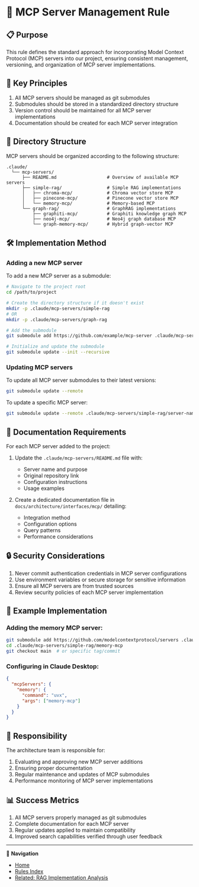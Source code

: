 # 🔄 MCP Server Management Rule

## 📋 Purpose

This rule defines the standard approach for incorporating Model Context Protocol (MCP) servers into our project, ensuring consistent management, versioning, and organization of MCP server implementations.

## 🌟 Key Principles

1. All MCP servers should be managed as git submodules
2. Submodules should be stored in a standardized directory structure
3. Version control should be maintained for all MCP server implementations
4. Documentation should be created for each MCP server integration

## 📂 Directory Structure

MCP servers should be organized according to the following structure:

```
.claude/
  └── mcp-servers/
      ├── README.md                   # Overview of available MCP servers
      ├── simple-rag/                 # Simple RAG implementations
      │   ├── chroma-mcp/             # Chroma vector store MCP
      │   ├── pinecone-mcp/           # Pinecone vector store MCP
      │   └── memory-mcp/             # Memory-based MCP
      └── graph-rag/                  # GraphRAG implementations
          ├── graphiti-mcp/           # Graphiti knowledge graph MCP
          ├── neo4j-mcp/              # Neo4j graph database MCP
          └── graph-memory-mcp/       # Hybrid graph-vector MCP
```

## 🛠️ Implementation Method

### Adding a new MCP server

To add a new MCP server as a submodule:

```bash
# Navigate to the project root
cd /path/to/project

# Create the directory structure if it doesn't exist
mkdir -p .claude/mcp-servers/simple-rag
# OR
mkdir -p .claude/mcp-servers/graph-rag

# Add the submodule
git submodule add https://github.com/example/mcp-server .claude/mcp-servers/simple-rag/server-name

# Initialize and update the submodule
git submodule update --init --recursive
```

### Updating MCP servers

To update all MCP server submodules to their latest versions:

```bash
git submodule update --remote
```

To update a specific MCP server:

```bash
git submodule update --remote .claude/mcp-servers/simple-rag/server-name
```

## 📄 Documentation Requirements

For each MCP server added to the project:

1. Update the `.claude/mcp-servers/README.md` file with:
   - Server name and purpose
   - Original repository link
   - Configuration instructions
   - Usage examples

2. Create a dedicated documentation file in `docs/architecture/interfaces/mcp/` detailing:
   - Integration method
   - Configuration options
   - Query patterns 
   - Performance considerations

## 🔒 Security Considerations

1. Never commit authentication credentials in MCP server configurations
2. Use environment variables or secure storage for sensitive information
3. Ensure all MCP servers are from trusted sources
4. Review security policies of each MCP server implementation

## 🔄 Example Implementation

### Adding the memory MCP server:

```bash
git submodule add https://github.com/modelcontextprotocol/servers .claude/mcp-servers/simple-rag/memory-mcp
cd .claude/mcp-servers/simple-rag/memory-mcp
git checkout main  # or specific tag/commit
```

### Configuring in Claude Desktop:

```json
{
  "mcpServers": {
    "memory": {
      "command": "uvx",
      "args": ["memory-mcp"]
    }
  }
}
```

## 👥 Responsibility

The architecture team is responsible for:
1. Evaluating and approving new MCP server additions
2. Ensuring proper documentation
3. Regular maintenance and updates of MCP submodules
4. Performance monitoring of MCP server implementations

## 📊 Success Metrics

1. All MCP servers properly managed as git submodules
2. Complete documentation for each MCP server
3. Regular updates applied to maintain compatibility
4. Improved search capabilities verified through user feedback

---

🧭 **Navigation**
- [Home](/CLAUDE.md)
- [Rules Index](/.claude/rules/README.md)
- [Related: RAG Implementation Analysis](/docs/logs/2025-05-19/rag-implementation-analysis.md)